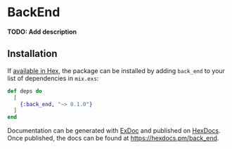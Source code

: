 # BackEnd

**TODO: Add description**

## Installation

If [available in Hex](https://hex.pm/docs/publish), the package can be installed
by adding `back_end` to your list of dependencies in `mix.exs`:

```elixir
def deps do
  [
    {:back_end, "~> 0.1.0"}
  ]
end
```

Documentation can be generated with [ExDoc](https://github.com/elixir-lang/ex_doc)
and published on [HexDocs](https://hexdocs.pm). Once published, the docs can
be found at <https://hexdocs.pm/back_end>.

